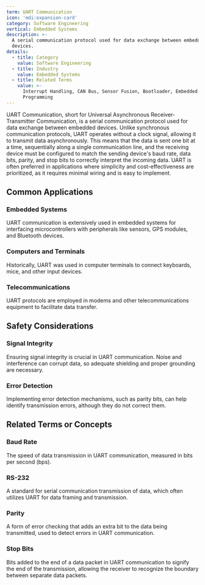 ```yaml
---
term: UART Communication
icon: 'mdi:expansion-card'
category: Software Engineering
vertical: Embedded Systems
description: >-
  A serial communication protocol used for data exchange between embedded
  devices.
details:
  - title: Category
    value: Software Engineering
  - title: Industry
    value: Embedded Systems
  - title: Related Terms
    value: >-
      Interrupt Handling, CAN Bus, Sensor Fusion, Bootloader, Embedded C
      Programming
---
```

UART Communication, short for Universal Asynchronous Receiver-Transmitter Communication, is a serial communication protocol used for data exchange between embedded devices. Unlike synchronous communication protocols, UART operates without a clock signal, allowing it to transmit data asynchronously. This means that the data is sent one bit at a time, sequentially along a single communication line, and the receiving device must be configured to match the sending device's baud rate, data bits, parity, and stop bits to correctly interpret the incoming data. UART is often preferred in applications where simplicity and cost-effectiveness are prioritized, as it requires minimal wiring and is easy to implement.

## Common Applications

### Embedded Systems
UART communication is extensively used in embedded systems for interfacing microcontrollers with peripherals like sensors, GPS modules, and Bluetooth devices.

### Computers and Terminals
Historically, UART was used in computer terminals to connect keyboards, mice, and other input devices.

### Telecommunications
UART protocols are employed in modems and other telecommunications equipment to facilitate data transfer.

## Safety Considerations

### Signal Integrity
Ensuring signal integrity is crucial in UART communication. Noise and interference can corrupt data, so adequate shielding and proper grounding are necessary.

### Error Detection
Implementing error detection mechanisms, such as parity bits, can help identify transmission errors, although they do not correct them.

## Related Terms or Concepts

### Baud Rate
The speed of data transmission in UART communication, measured in bits per second (bps).

### RS-232
A standard for serial communication transmission of data, which often utilizes UART for data framing and transmission.

### Parity
A form of error checking that adds an extra bit to the data being transmitted, used to detect errors in UART communication.

### Stop Bits
Bits added to the end of a data packet in UART communication to signify the end of the transmission, allowing the receiver to recognize the boundary between separate data packets.
